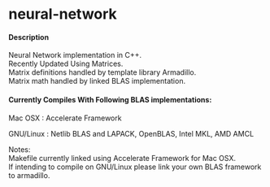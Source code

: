 # neural-network
#### Description
Neural Network implementation in C++.<br />
Recently Updated Using Matrices.<br />
Matrix definitions handled by template library Armadillo.<br />
Matrix math handled by linked BLAS implementation.<br />

#### Currently Compiles With Following BLAS implementations:
Mac OSX   : Accelerate Framework

GNU/Linux : Netlib BLAS and LAPACK, OpenBLAS, Intel MKL, AMD AMCL

Notes:<br />
Makefile currently linked using Accelerate Framework for Mac OSX.<br />
If intending to compile on GNU/Linux please link your own BLAS framework to armadillo.<br />
